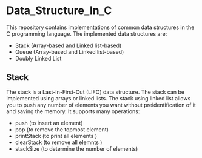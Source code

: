 # Data_Structure_In_C
This repository contains implementations of common data structures in the C programming language. The implemented data structures are:  
- Stack (Array-based and Linked list-based)
- Queue (Array-based and Linked list-based)
- Doubly Linked List

## Stack  
The stack is a Last-In-First-Out (LIFO) data structure. The stack can be implemented using arrays or linked lists. The stack using linked list allows you to push any number of elements you want without preidentification of it and saving the memory. It supports many operations:  
- push (to insert an element)
- pop (to remove the topmost element)
- printStack (to print all elements )
- clearStack (to remove all elemnts )
- stackSize (to determine the number of elements) 
  
